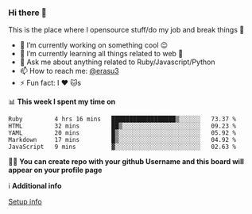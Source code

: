 ### Hi there 👋
This is the place where I opensource stuff/do my job and break things :rofl:

- 🔭 I’m currently working on something cool :wink:
- 🌱 I’m currently learning all things related to web 🤪
- 💬 Ask me about anything related to Ruby/Javascript/Python
- 📫 How to reach me: [@erasu3](https://t.me/erasu3)
- ⚡ Fun fact: I :heart: :cat:s

📊 **This week I spent my time on**
<!--START_SECTION:waka-->
```text
Ruby         4 hrs 16 mins   ██████████████████▒░░░░░░   73.37 % 
HTML         32 mins         ██▒░░░░░░░░░░░░░░░░░░░░░░   09.23 % 
YAML         20 mins         █▒░░░░░░░░░░░░░░░░░░░░░░░   05.92 % 
Markdown     17 mins         █▒░░░░░░░░░░░░░░░░░░░░░░░   04.92 % 
JavaScript   9 mins          ▓░░░░░░░░░░░░░░░░░░░░░░░░   02.63 % 
```
<!--END_SECTION:waka-->

👨‍🏫 **You can create repo with your github Username and this board will appear on your profile page**


ℹ️ **Additional info**

[Setup info](https://github.com/13LD/13LD/blob/master/SETUP.md)
